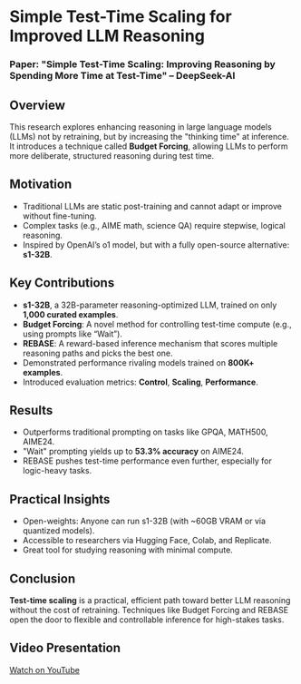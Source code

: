 # Simple Test-Time Scaling for Improved LLM Reasoning
### Paper: "Simple Test-Time Scaling: Improving Reasoning by Spending More Time at Test-Time" – DeepSeek-AI

## Overview
This research explores enhancing reasoning in large language models (LLMs) not by retraining, but by increasing the "thinking time" at inference. It introduces a technique called **Budget Forcing**, allowing LLMs to perform more deliberate, structured reasoning during test time. 

## Motivation
- Traditional LLMs are static post-training and cannot adapt or improve without fine-tuning.
- Complex tasks (e.g., AIME math, science QA) require stepwise, logical reasoning.
- Inspired by OpenAI’s o1 model, but with a fully open-source alternative: **s1-32B**.

## Key Contributions
- **s1-32B**, a 32B-parameter reasoning-optimized LLM, trained on only **1,000 curated examples**.
- **Budget Forcing**: A novel method for controlling test-time compute (e.g., using prompts like “Wait”).
- **REBASE**: A reward-based inference mechanism that scores multiple reasoning paths and picks the best one.
- Demonstrated performance rivaling models trained on **800K+ examples**.
- Introduced evaluation metrics: **Control**, **Scaling**, **Performance**.

## Results
- Outperforms traditional prompting on tasks like GPQA, MATH500, AIME24.
- "Wait" prompting yields up to **53.3% accuracy** on AIME24.
- REBASE pushes test-time performance even further, especially for logic-heavy tasks.

## Practical Insights
- Open-weights: Anyone can run s1-32B (with ~60GB VRAM or via quantized models).
- Accessible to researchers via Hugging Face, Colab, and Replicate.
- Great tool for studying reasoning with minimal compute.

## Conclusion
**Test-time scaling** is a practical, efficient path toward better LLM reasoning without the cost of retraining. Techniques like Budget Forcing and REBASE open the door to flexible and controllable inference for high-stakes tasks.

## Video Presentation
[Watch on YouTube](https://www.youtube.com/watch?v=vvnL_W2bKBU&t=524s)
